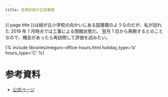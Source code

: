 ```yaml
---
title: 目黒区緑が丘図書館
---
```


{{ page.title }}は緑が丘小学校の向かいにある図書館のようなのだが、私が訪れた 2019 年 1 月時点では工事による閉館状態だ。
翌月 1 日から再開するとのことなので、機会があったら再訪問して評価を試みたい。

{% include libraries/meguro-office-hours.html holiday_type='b' hours_type='C' %}

# 参考資料

* [公式ページ](http://www.meguro-library.jp/locations/midorigaoka-loc/)
